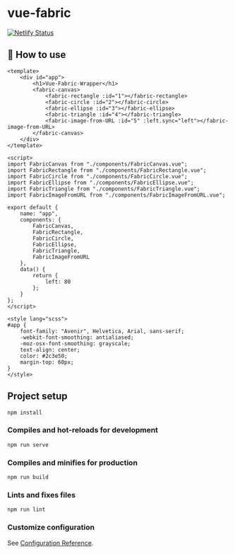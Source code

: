 # vue-fabric

[![Netlify Status](https://api.netlify.com/api/v1/badges/c31e91bb-b672-483c-bf98-1582de3cfaec/deploy-status)](https://app.netlify.com/sites/vue-fabric-wrapper/deploys)

## 🚀 How to use

```vue
<template>
    <div id="app">
        <h1>Vue-Fabric-Wrapper</h1>
        <fabric-canvas>
            <fabric-rectangle :id="1"></fabric-rectangle>
            <fabric-circle :id="2"></fabric-circle>
            <fabric-ellipse :id="3"></fabric-ellipse>
            <fabric-triangle :id="4"></fabric-triangle>
            <fabric-image-from-URL :id="5" :left.sync="left"></fabric-image-from-URL>
        </fabric-canvas>
    </div>
</template>

<script>
import FabricCanvas from "./components/FabricCanvas.vue";
import FabricRectangle from "./components/FabricRectangle.vue";
import FabricCircle from "./components/FabricCircle.vue";
import FabricEllipse from "./components/FabricEllipse.vue";
import FabricTriangle from "./components/FabricTriangle.vue";
import FabricImageFromURL from "./components/FabricImageFromURL.vue";

export default {
    name: "app",
    components: {
        FabricCanvas,
        FabricRectangle,
        FabricCircle,
        FabricEllipse,
        FabricTriangle,
        FabricImageFromURL
    },
    data() {
        return {
            left: 80
        };
    }
};
</script>

<style lang="scss">
#app {
    font-family: "Avenir", Helvetica, Arial, sans-serif;
    -webkit-font-smoothing: antialiased;
    -moz-osx-font-smoothing: grayscale;
    text-align: center;
    color: #2c3e50;
    margin-top: 60px;
}
</style>
```

## Project setup

```
npm install
```

### Compiles and hot-reloads for development

```
npm run serve
```

### Compiles and minifies for production

```
npm run build
```

### Lints and fixes files

```
npm run lint
```

### Customize configuration

See [Configuration Reference](https://cli.vuejs.org/config/).
